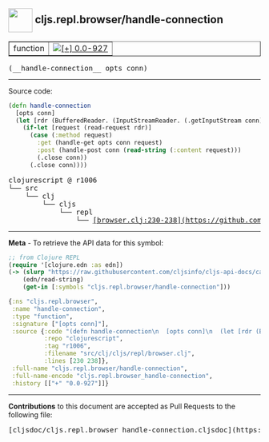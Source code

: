 ## <img width="48px" valign="middle" src="http://i.imgur.com/Hi20huC.png"> cljs.repl.browser/handle-connection

 <table border="1">
<tr>

<td>function</td>
<td><a href="https://github.com/cljsinfo/cljs-api-docs/tree/0.0-927"><img valign="middle" alt="[+] 0.0-927" src="https://img.shields.io/badge/+-0.0--927-lightgrey.svg"></a> </td>
</tr>
</table>

 <samp>
(__handle-connection__ opts conn)<br>
</samp>

---





Source code:

```clj
(defn handle-connection
  [opts conn]
  (let [rdr (BufferedReader. (InputStreamReader. (.getInputStream conn)))]
    (if-let [request (read-request rdr)]
      (case (:method request)
        :get (handle-get opts conn request)
        :post (handle-post conn (read-string (:content request)))
        (.close conn))
      (.close conn))))
```

 <pre>
clojurescript @ r1006
└── src
    └── clj
        └── cljs
            └── repl
                └── <ins>[browser.clj:230-238](https://github.com/clojure/clojurescript/blob/r1006/src/clj/cljs/repl/browser.clj#L230-L238)</ins>
</pre>


---

__Meta__ - To retrieve the API data for this symbol:

```clj
;; from Clojure REPL
(require '[clojure.edn :as edn])
(-> (slurp "https://raw.githubusercontent.com/cljsinfo/cljs-api-docs/catalog/cljs-api.edn")
    (edn/read-string)
    (get-in [:symbols "cljs.repl.browser/handle-connection"]))
```

```clj
{:ns "cljs.repl.browser",
 :name "handle-connection",
 :type "function",
 :signature ["[opts conn]"],
 :source {:code "(defn handle-connection\n  [opts conn]\n  (let [rdr (BufferedReader. (InputStreamReader. (.getInputStream conn)))]\n    (if-let [request (read-request rdr)]\n      (case (:method request)\n        :get (handle-get opts conn request)\n        :post (handle-post conn (read-string (:content request)))\n        (.close conn))\n      (.close conn))))",
          :repo "clojurescript",
          :tag "r1006",
          :filename "src/clj/cljs/repl/browser.clj",
          :lines [230 238]},
 :full-name "cljs.repl.browser/handle-connection",
 :full-name-encode "cljs.repl.browser_handle-connection",
 :history [["+" "0.0-927"]]}

```

---

__Contributions__ to this document are accepted as Pull Requests to the following file:

 <pre>
[cljsdoc/cljs.repl.browser_handle-connection.cljsdoc](https://github.com/cljsinfo/cljs-api-docs/blob/master/cljsdoc/cljs.repl.browser_handle-connection.cljsdoc)
</pre>

